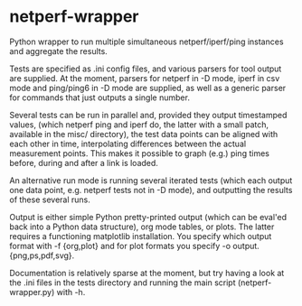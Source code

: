 netperf-wrapper
===============

Python wrapper to run multiple simultaneous netperf/iperf/ping instances and
aggregate the results.

Tests are specified as .ini config files, and various parsers for tool output
are supplied. At the moment, parsers for netperf in -D mode, iperf in csv mode
and ping/ping6 in -D mode are supplied, as well as a generic parser for commands
that just outputs a single number.

Several tests can be run in parallel and, provided they output timestamped
values, (which netperf ping and iperf do, the latter with a small patch,
available in the misc/ directory), the test data points can be aligned with each
other in time, interpolating differences between the actual measurement points.
This makes it possible to graph (e.g.) ping times before, during and after a
link is loaded.

An alternative run mode is running several iterated tests (which each output one
data point, e.g. netperf tests not in -D mode), and outputting the results of
these several runs.

Output is either simple Python pretty-printed output (which can be eval'ed back
into a Python data structure), org mode tables, or plots. The latter requires a
functioning matplotlib installation. You specify which output format with -f {org,plot} and for plot formats you specify -o output.{png,ps,pdf,svg}.

Documentation is relatively sparse at the moment, but try having a look at the
.ini files in the tests directory and running the main script
(netperf-wrapper.py) with -h.
